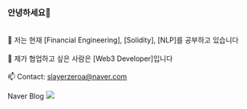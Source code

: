 ### 안녕하세요👋

<!--
**slayerzeroa/slayerzeroa** is a ✨ _special_ ✨ repository because its `README.md` (this file) appears on your GitHub profile.

Here are some ideas to get you started:

- 🔭 I’m currently working on ...
- 🌱 I’m currently learning ...
- 👯 I’m looking to collaborate on ...
- 🤔 I’m looking for help with ...
- 💬 Ask me about ...
- 📫 How to reach me: ...
- 😄 Pronouns: ...
- ⚡ Fun fact: ...
-->

<br>🌱 저는 현재 [Financial Engineering], [Solidity], [NLP]를 공부하고 있습니다</br>
<br>👯 제가 협업하고 싶은 사람은 [Web3 Developer]입니다</br>
<br>📫 Contact: slayerzeroa@naver.com</br>

Naver Blog
<a href="https://blog.naver.com/slayerzeroa" target="_blank"><img src="https://img.shields.io/badge/Naver-03C75A?style=for-the-badge&logo=NaverBlog&logoColor=FFFFFF"/></a>
